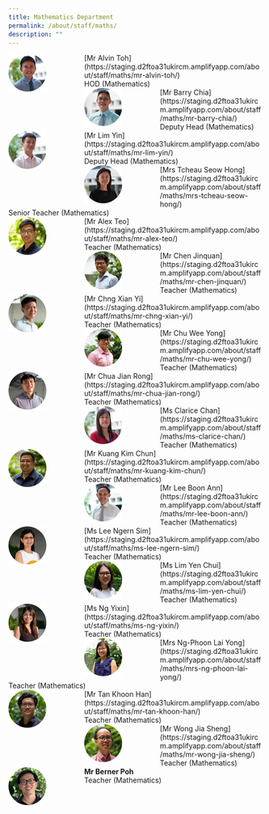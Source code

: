 ```yaml
---
title: Mathematics Department
permalink: /about/staff/maths/
description: ""
---
```

<div>  
<div style="float: left">  
<img src="/images/HOD-Alvin-Toh_s.jpg" 
    style="width:50%">
</div>  
<div></div>  
</div>	
[Mr Alvin Toh](https://staging.d2ftoa31ukircm.amplifyapp.com/about/staff/maths/mr-alvin-toh/) <br> 
HOD (Mathematics)

<div>  
<div style="float: left">  
<img src="/images/Maths-Barry-Chia_s.jpg" 
    style="width:50%">
</div>  
<div></div>  
</div>	
[Mr Barry Chia](https://staging.d2ftoa31ukircm.amplifyapp.com/about/staff/maths/mr-barry-chia/) <br>
Deputy Head (Mathematics)

<div>  
<div style="float: left">  
<img src="/images/Maths-Lim-Yin_s.jpg" 
    style="width:50%">
</div>  
<div></div>  
</div>	
[Mr Lim Yin](https://staging.d2ftoa31ukircm.amplifyapp.com/about/staff/maths/mr-lim-yin/)
<br>
Deputy Head (Mathematics)

<div>  
<div style="float: left">  
<img src="/images/Math-SeowHong_s.jpg" 
    style="width:50%">
</div>  
<div></div>  
</div>	
[Mrs Tcheau Seow Hong](https://staging.d2ftoa31ukircm.amplifyapp.com/about/staff/maths/mrs-tcheau-seow-hong/) <br>
Senior Teacher (Mathematics)

<div>  
<div style="float: left">  
<img src="/images/Maths-Alex-Teo_s.jpg" 
    style="width:50%">
</div>  
<div></div>  
</div>	
[Mr Alex Teo](https://staging.d2ftoa31ukircm.amplifyapp.com/about/staff/maths/mr-alex-teo/)
<br>
Teacher (Mathematics)

<div>  
<div style="float: left">  
<img src="/images/Maths-Chen-Jinquan_s.jpg" 
    style="width:50%">
</div>  
<div></div>  
</div>	
[Mr Chen Jinquan](https://staging.d2ftoa31ukircm.amplifyapp.com/about/staff/maths/mr-chen-jinquan/)
<br> Teacher (Mathematics)

<div>  
<div style="float: left">  
<img src="/images/Maths-Chng-Xian-Yi_s.jpg" 
    style="width:50%">
</div>  
<div></div>  
</div>	
[Mr Chng Xian Yi](https://staging.d2ftoa31ukircm.amplifyapp.com/about/staff/maths/mr-chng-xian-yi/)
<br> Teacher (Mathematics)

<div>  
<div style="float: left">  
<img src="/images/Maths-Chu-Wee-Yong_s.jpg" 
    style="width:50%">
</div>  
<div></div>  
</div>	
[Mr Chu Wee Yong](https://staging.d2ftoa31ukircm.amplifyapp.com/about/staff/maths/mr-chu-wee-yong/) <Br>
Teacher (Mathematics)

<div>  
<div style="float: left">  
<img src="/images/Maths-Chua-Jian-Rong_s.jpg" 
    style="width:50%">
</div>  
<div></div>  
</div>	
[Mr Chua Jian Rong](https://staging.d2ftoa31ukircm.amplifyapp.com/about/staff/maths/mr-chua-jian-rong/) <br>
Teacher (Mathematics)

<div>  
<div style="float: left">  
<img src="/images/Maths-Clarice-Chan_s.jpg" 
    style="width:50%">
</div>  
<div></div>  
</div>	
[Ms Clarice Chan](https://staging.d2ftoa31ukircm.amplifyapp.com/about/staff/maths/ms-clarice-chan/)
<br>
Teacher (Mathematics)

<div>  
<div style="float: left">  
<img src="/images/Kuang-Kim-Chun_s.jpg" 
    style="width:50%">
</div>  
<div></div>  
</div>	
[Mr Kuang Kim Chun](https://staging.d2ftoa31ukircm.amplifyapp.com/about/staff/maths/mr-kuang-kim-chun/) <br>
Teacher (Mathematics)

<div>  
<div style="float: left">  
<img src="/images/Maths-Lee-Boon-Ann_s.jpg" 
    style="width:50%">
</div>  
<div></div>  
</div>	
[Mr Lee Boon Ann](https://staging.d2ftoa31ukircm.amplifyapp.com/about/staff/maths/mr-lee-boon-ann/)
<br>
Teacher (Mathematics)

<div>  
<div style="float: left">  
<img src="/images/Maths-Lee-Ngern-Sim_s.jpg" 
    style="width:50%">
</div>  
<div></div>  
</div>	
[Ms Lee Ngern Sim](https://staging.d2ftoa31ukircm.amplifyapp.com/about/staff/maths/ms-lee-ngern-sim/) <br>
Teacher (Mathematics)

<div>  
<div style="float: left">  
<img src="/images/Maths-Lim-Yen-Chui_s.jpg" 
    style="width:50%">
</div>  
<div></div>  
</div>	
[Ms Lim Yen Chui](https://staging.d2ftoa31ukircm.amplifyapp.com/about/staff/maths/ms-lim-yen-chui/) <br>
Teacher (Mathematics)

<div>  
<div style="float: left">  
<img src="/images/Maths-Ng-Yixin_s.jpg" 
    style="width:50%">
</div>  
<div></div>  
</div>	
[Ms Ng Yixin](https://staging.d2ftoa31ukircm.amplifyapp.com/about/staff/maths/ms-ng-yixin/)
<br>
Teacher (Mathematics)

<div>  
<div style="float: left">  
<img src="/images/Maths-Ng-Phoon-Lai-Yong_s.jpg" 
    style="width:50%">
</div>  
<div></div>  
</div>	
[Mrs Ng-Phoon Lai Yong](https://staging.d2ftoa31ukircm.amplifyapp.com/about/staff/maths/mrs-ng-phoon-lai-yong/)
<br>
Teacher (Mathematics)

<div>  
<div style="float: left">  
<img src="/images/Maths-Tan-Khoon-Han_s.jpg" 
    style="width:50%">
</div>  
<div></div>  
</div>	
[Mr Tan Khoon Han](https://staging.d2ftoa31ukircm.amplifyapp.com/about/staff/maths/mr-tan-khoon-han/) <br>
Teacher (Mathematics)

<div>  
<div style="float: left">  
<img src="/images/Maths-Wong-Jia-Sheng_s.jpg" 
    style="width:50%">
</div>  
<div></div>  
</div>	
[Mr Wong Jia Sheng](https://staging.d2ftoa31ukircm.amplifyapp.com/about/staff/maths/mr-wong-jia-sheng/) <br>
Teacher (Mathematics)

<div>  
<div style="float: left">  
<img src="/images/Maths-Berner-Poh_s.jpg" 
    style="width:50%">
</div>  
<div></div>  
</div>	
<b>Mr Berner Poh</b>
<br>
Teacher (Mathematics)